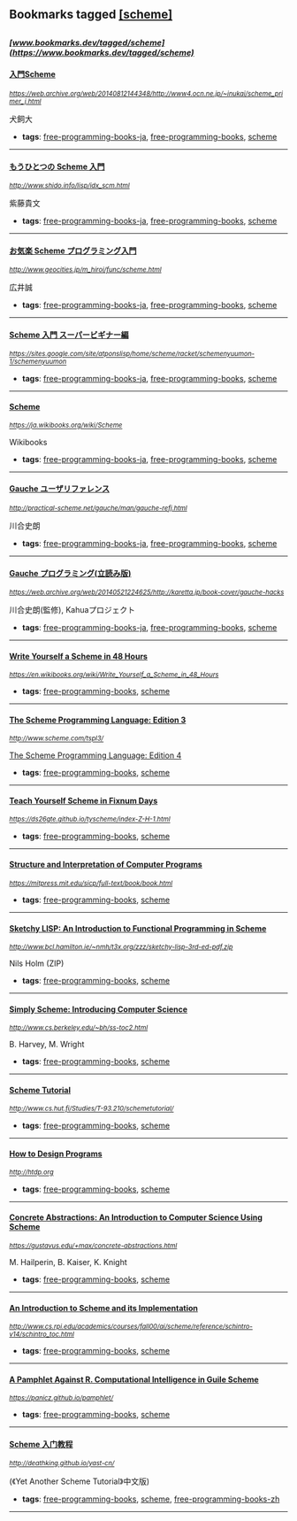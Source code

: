 ## Bookmarks tagged [[scheme]](https://www.bookmarks.dev?q=[scheme])

_<sup><sup>[www.bookmarks.dev/tagged/scheme](https://www.bookmarks.dev/tagged/scheme)</sup></sup>_
---
#### [入門Scheme](https://web.archive.org/web/20140812144348/http://www4.ocn.ne.jp/~inukai/scheme_primer_j.html)
_<sup>https://web.archive.org/web/20140812144348/http://www4.ocn.ne.jp/~inukai/scheme_primer_j.html</sup>_

犬飼大
* **tags**: [free-programming-books-ja](../tagged/free-programming-books-ja.md), [free-programming-books](../tagged/free-programming-books.md), [scheme](../tagged/scheme.md)
---
#### [もうひとつの Scheme 入門](http://www.shido.info/lisp/idx_scm.html)
_<sup>http://www.shido.info/lisp/idx_scm.html</sup>_

紫藤貴文
* **tags**: [free-programming-books-ja](../tagged/free-programming-books-ja.md), [free-programming-books](../tagged/free-programming-books.md), [scheme](../tagged/scheme.md)
---
#### [お気楽 Scheme プログラミング入門](http://www.geocities.jp/m_hiroi/func/scheme.html)
_<sup>http://www.geocities.jp/m_hiroi/func/scheme.html</sup>_

広井誠
* **tags**: [free-programming-books-ja](../tagged/free-programming-books-ja.md), [free-programming-books](../tagged/free-programming-books.md), [scheme](../tagged/scheme.md)
---
#### [Scheme 入門 スーパービギナー編](https://sites.google.com/site/atponslisp/home/scheme/racket/schemenyuumon-1/schemenyuumon)
_<sup>https://sites.google.com/site/atponslisp/home/scheme/racket/schemenyuumon-1/schemenyuumon</sup>_

* **tags**: [free-programming-books-ja](../tagged/free-programming-books-ja.md), [free-programming-books](../tagged/free-programming-books.md), [scheme](../tagged/scheme.md)
---
#### [Scheme](https://ja.wikibooks.org/wiki/Scheme)
_<sup>https://ja.wikibooks.org/wiki/Scheme</sup>_

Wikibooks
* **tags**: [free-programming-books-ja](../tagged/free-programming-books-ja.md), [free-programming-books](../tagged/free-programming-books.md), [scheme](../tagged/scheme.md)
---
#### [Gauche ユーザリファレンス](http://practical-scheme.net/gauche/man/gauche-refj.html)
_<sup>http://practical-scheme.net/gauche/man/gauche-refj.html</sup>_

川合史朗
* **tags**: [free-programming-books-ja](../tagged/free-programming-books-ja.md), [free-programming-books](../tagged/free-programming-books.md), [scheme](../tagged/scheme.md)
---
#### [Gauche プログラミング(立読み版)](https://web.archive.org/web/20140521224625/http://karetta.jp/book-cover/gauche-hacks)
_<sup>https://web.archive.org/web/20140521224625/http://karetta.jp/book-cover/gauche-hacks</sup>_

川合史朗(監修), Kahuaプロジェクト
* **tags**: [free-programming-books-ja](../tagged/free-programming-books-ja.md), [free-programming-books](../tagged/free-programming-books.md), [scheme](../tagged/scheme.md)
---
#### [Write Yourself a Scheme in 48 Hours](https://en.wikibooks.org/wiki/Write_Yourself_a_Scheme_in_48_Hours)
_<sup>https://en.wikibooks.org/wiki/Write_Yourself_a_Scheme_in_48_Hours</sup>_

* **tags**: [free-programming-books](../tagged/free-programming-books.md), [scheme](../tagged/scheme.md)
---
#### [The Scheme Programming Language: Edition 3](http://www.scheme.com/tspl3/)
_<sup>http://www.scheme.com/tspl3/</sup>_

[The Scheme Programming Language: Edition 4](http://www.scheme.com/tspl4/)
* **tags**: [free-programming-books](../tagged/free-programming-books.md), [scheme](../tagged/scheme.md)
---
#### [Teach Yourself Scheme in Fixnum Days](https://ds26gte.github.io/tyscheme/index-Z-H-1.html)
_<sup>https://ds26gte.github.io/tyscheme/index-Z-H-1.html</sup>_

* **tags**: [free-programming-books](../tagged/free-programming-books.md), [scheme](../tagged/scheme.md)
---
#### [Structure and Interpretation of Computer Programs](https://mitpress.mit.edu/sicp/full-text/book/book.html)
_<sup>https://mitpress.mit.edu/sicp/full-text/book/book.html</sup>_

* **tags**: [free-programming-books](../tagged/free-programming-books.md), [scheme](../tagged/scheme.md)
---
#### [Sketchy LISP: An Introduction to Functional Programming in Scheme](http://www.bcl.hamilton.ie/~nmh/t3x.org/zzz/sketchy-lisp-3rd-ed-pdf.zip)
_<sup>http://www.bcl.hamilton.ie/~nmh/t3x.org/zzz/sketchy-lisp-3rd-ed-pdf.zip</sup>_

Nils Holm (ZIP)
* **tags**: [free-programming-books](../tagged/free-programming-books.md), [scheme](../tagged/scheme.md)
---
#### [Simply Scheme: Introducing Computer Science](http://www.cs.berkeley.edu/~bh/ss-toc2.html)
_<sup>http://www.cs.berkeley.edu/~bh/ss-toc2.html</sup>_

B. Harvey, M. Wright
* **tags**: [free-programming-books](../tagged/free-programming-books.md), [scheme](../tagged/scheme.md)
---
#### [Scheme Tutorial](http://www.cs.hut.fi/Studies/T-93.210/schemetutorial/)
_<sup>http://www.cs.hut.fi/Studies/T-93.210/schemetutorial/</sup>_

* **tags**: [free-programming-books](../tagged/free-programming-books.md), [scheme](../tagged/scheme.md)
---
#### [How to Design Programs](http://htdp.org)
_<sup>http://htdp.org</sup>_

* **tags**: [free-programming-books](../tagged/free-programming-books.md), [scheme](../tagged/scheme.md)
---
#### [Concrete Abstractions: An Introduction to Computer Science Using Scheme](https://gustavus.edu/+max/concrete-abstractions.html)
_<sup>https://gustavus.edu/+max/concrete-abstractions.html</sup>_

M. Hailperin, B. Kaiser, K. Knight
* **tags**: [free-programming-books](../tagged/free-programming-books.md), [scheme](../tagged/scheme.md)
---
#### [An Introduction to Scheme and its Implementation](http://www.cs.rpi.edu/academics/courses/fall00/ai/scheme/reference/schintro-v14/schintro_toc.html)
_<sup>http://www.cs.rpi.edu/academics/courses/fall00/ai/scheme/reference/schintro-v14/schintro_toc.html</sup>_

* **tags**: [free-programming-books](../tagged/free-programming-books.md), [scheme](../tagged/scheme.md)
---
#### [A Pamphlet Against R. Computational Intelligence in Guile Scheme](https://panicz.github.io/pamphlet/)
_<sup>https://panicz.github.io/pamphlet/</sup>_

* **tags**: [free-programming-books](../tagged/free-programming-books.md), [scheme](../tagged/scheme.md)
---
#### [Scheme 入门教程](http://deathking.github.io/yast-cn/)
_<sup>http://deathking.github.io/yast-cn/</sup>_

(《Yet Another Scheme Tutorial》中文版)
* **tags**: [free-programming-books](../tagged/free-programming-books.md), [scheme](../tagged/scheme.md), [free-programming-books-zh](../tagged/free-programming-books-zh.md)
---
